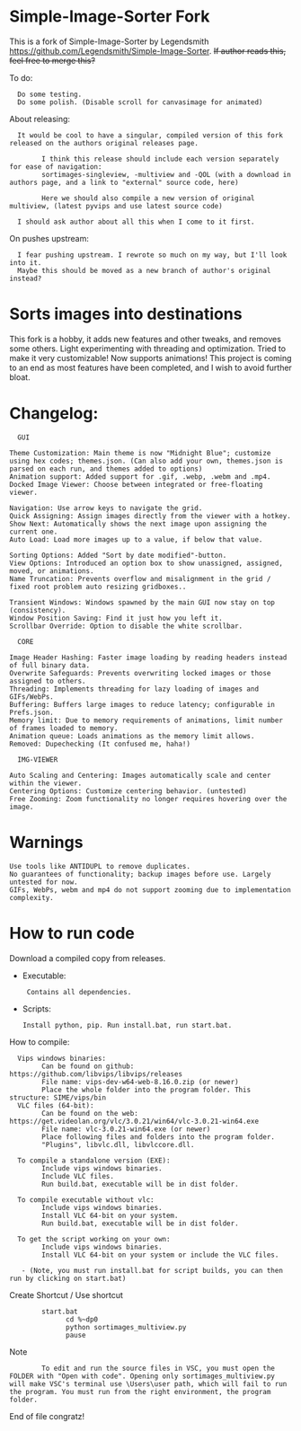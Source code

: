# Simple-Image-Sorter Fork
This is a fork of Simple-Image-Sorter by Legendsmith https://github.com/Legendsmith/Simple-Image-Sorter. ~~If author reads this, feel free to merge this?~~ 

To do:

      Do some testing.
      Do some polish. (Disable scroll for canvasimage for animated)
About releasing: 

      It would be cool to have a singular, compiled version of this fork released on the authors original releases page.

            I think this release should include each version separately for ease of navigation: 
            sortimages-singleview, -multiview and -QOL (with a download in authors page, and a link to "external" source code, here)

            Here we should also compile a new version of original multiview, (latest pyvips and use latest source code)

      I should ask author about all this when I come to it first.

On pushes upstream:

      I fear pushing upstream. I rewrote so much on my way, but I'll look into it.
      Maybe this should be moved as a new branch of author's original instead?

# Sorts images into destinations #
This fork is a hobby, it adds new features and other tweaks, and removes some others. Light experimenting with threading and optimization. Tried to make it very customizable! Now supports animations!
This project is coming to an end as most features have been completed, and I wish to avoid further bloat.

# Changelog: #

      GUI

    Theme Customization: Main theme is now "Midnight Blue"; customize using hex codes; themes.json. (Can also add your own, themes.json is parsed on each run, and themes added to options)
    Animation support: Added support for .gif, .webp, .webm and .mp4.
    Docked Image Viewer: Choose between integrated or free-floating viewer.

    Navigation: Use arrow keys to navigate the grid.
    Quick Assigning: Assign images directly from the viewer with a hotkey.
    Show Next: Automatically shows the next image upon assigning the current one.
    Auto Load: Load more images up to a value, if below that value.

    Sorting Options: Added "Sort by date modified"-button.
    View Options: Introduced an option box to show unassigned, assigned, moved, or animations.
    Name Truncation: Prevents overflow and misalignment in the grid / fixed root problem auto resizing gridboxes..
    
    Transient Windows: Windows spawned by the main GUI now stay on top (consistency).
    Window Position Saving: Find it just how you left it.
    Scrollbar Override: Option to disable the white scrollbar.

      CORE

    Image Header Hashing: Faster image loading by reading headers instead of full binary data.
    Overwrite Safeguards: Prevents overwriting locked images or those assigned to others.
    Threading: Implements threading for lazy loading of images and GIFs/WebPs.
    Buffering: Buffers large images to reduce latency; configurable in Prefs.json.
    Memory limit: Due to memory requirements of animations, limit number of frames loaded to memory.
    Animation queue: Loads animations as the memory limit allows.
    Removed: Dupechecking (It confused me, haha!)

      IMG-VIEWER

    Auto Scaling and Centering: Images automatically scale and center within the viewer.
    Centering Options: Customize centering behavior. (untested)
    Free Zooming: Zoom functionality no longer requires hovering over the image.

# Warnings #

    Use tools like ANTIDUPL to remove duplicates.
    No guarantees of functionality; backup images before use. Largely untested for now.
    GIFs, WebPs, webm and mp4 do not support zooming due to implementation complexity.

# How to run code #
Download a compiled copy from releases.
 - Executable:
   
        Contains all dependencies.
 - Scripts:
   
       Install python, pip. Run install.bat, run start.bat.
How to compile:

      Vips windows binaries:
            Can be found on github: https://github.com/libvips/libvips/releases
            File name: vips-dev-w64-web-8.16.0.zip (or newer)
            Place the whole folder into the program folder. This structure: SIME/vips/bin
      VLC files (64-bit):
            Can be found on the web: https://get.videolan.org/vlc/3.0.21/win64/vlc-3.0.21-win64.exe
            File name: vlc-3.0.21-win64.exe (or newer)
            Place following files and folders into the program folder.
            "Plugins", libvlc.dll, libvlccore.dll.

      To compile a standalone version (EXE):
            Include vips windows binaries.
            Include VLC files.
            Run build.bat, executable will be in dist folder.

      To compile executable without vlc:
            Include vips windows binaries.
            Install VLC 64-bit on your system.
            Run build.bat, executable will be in dist folder.

      To get the script working on your own:
            Include vips windows binaries.
            Install VLC 64-bit on your system or include the VLC files.
            
       - (Note, you must run install.bat for script builds, you can then run by clicking on start.bat)
      
 Create Shortcut / Use shortcut
      
            start.bat
                  cd %~dp0
                  python sortimages_multiview.py
                  pause
Note

            To edit and run the source files in VSC, you must open the FOLDER with "Open with code". Opening only sortimages_multiview.py will make VSC's terminal use \Users\user path, which will fail to run the program. You must run from the right environment, the program folder.
      
      
End of file congratz!
